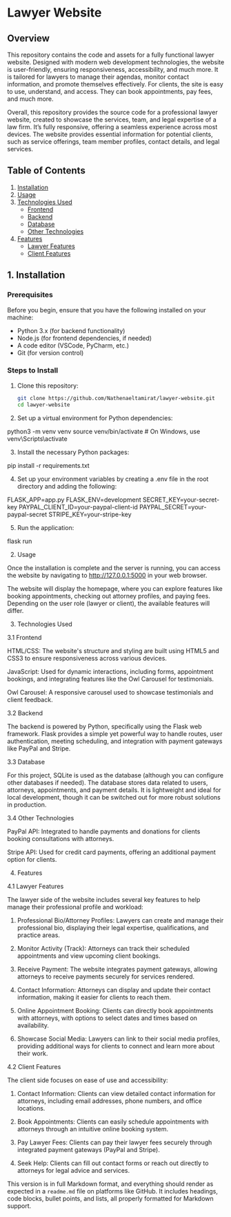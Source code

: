 

# Lawyer Website

## Overview
This repository contains the code and assets for a fully functional lawyer website. Designed with modern web development technologies, the website is user-friendly, ensuring responsiveness, accessibility, and much more. It is tailored for lawyers to manage their agendas, monitor contact information, and promote themselves effectively. For clients, the site is easy to use, understand, and access. They can book appointments, pay fees, and much more.

Overall, this repository provides the source code for a professional lawyer website, created to showcase the services, team, and legal expertise of a law firm. It’s fully responsive, offering a seamless experience across most devices. The website provides essential information for potential clients, such as service offerings, team member profiles, contact details, and legal services.

## Table of Contents
1. [Installation](#installation)
2. [Usage](#usage)
3. [Technologies Used](#technologies-used)
   - [Frontend](#frontend)
   - [Backend](#backend)
   - [Database](#database)
   - [Other Technologies](#other-technologies)
4. [Features](#features)
   - [Lawyer Features](#lawyer-features)
   - [Client Features](#client-features)

## 1. Installation

### Prerequisites
Before you begin, ensure that you have the following installed on your machine:

- Python 3.x (for backend functionality)
- Node.js (for frontend dependencies, if needed)
- A code editor (VSCode, PyCharm, etc.)
- Git (for version control)

### Steps to Install
1. Clone this repository:
   ```bash
   git clone https://github.com/Nathenaeltamirat/lawyer-website.git
   cd lawyer-website

2. Set up a virtual environment for Python dependencies:

python3 -m venv venv
source venv/bin/activate  # On Windows, use venv\Scripts\activate


3. Install the necessary Python packages:

pip install -r requirements.txt


4. Set up your environment variables by creating a .env file in the root directory and adding the following:

FLASK_APP=app.py
FLASK_ENV=development
SECRET_KEY=your-secret-key
PAYPAL_CLIENT_ID=your-paypal-client-id
PAYPAL_SECRET=your-paypal-secret
STRIPE_KEY=your-stripe-key


5. Run the application:

flask run



2. Usage

Once the installation is complete and the server is running, you can access the website by navigating to http://127.0.0.1:5000 in your web browser.

The website will display the homepage, where you can explore features like booking appointments, checking out attorney profiles, and paying fees. Depending on the user role (lawyer or client), the available features will differ.

3. Technologies Used

3.1 Frontend

HTML/CSS: The website's structure and styling are built using HTML5 and CSS3 to ensure responsiveness across various devices.

JavaScript: Used for dynamic interactions, including forms, appointment bookings, and integrating features like the Owl Carousel for testimonials.

Owl Carousel: A responsive carousel used to showcase testimonials and client feedback.


3.2 Backend

The backend is powered by Python, specifically using the Flask web framework. Flask provides a simple yet powerful way to handle routes, user authentication, meeting scheduling, and integration with payment gateways like PayPal and Stripe.

3.3 Database

For this project, SQLite is used as the database (although you can configure other databases if needed). The database stores data related to users, attorneys, appointments, and payment details. It is lightweight and ideal for local development, though it can be switched out for more robust solutions in production.

3.4 Other Technologies

PayPal API: Integrated to handle payments and donations for clients booking consultations with attorneys.

Stripe API: Used for credit card payments, offering an additional payment option for clients.


4. Features

4.1 Lawyer Features

The lawyer side of the website includes several key features to help manage their professional profile and workload:

1. Professional Bio/Attorney Profiles: Lawyers can create and manage their professional bio, displaying their legal expertise, qualifications, and practice areas.


2. Monitor Activity (Track): Attorneys can track their scheduled appointments and view upcoming client bookings.


3. Receive Payment: The website integrates payment gateways, allowing attorneys to receive payments securely for services rendered.


4. Contact Information: Attorneys can display and update their contact information, making it easier for clients to reach them.


5. Online Appointment Booking: Clients can directly book appointments with attorneys, with options to select dates and times based on availability.


6. Showcase Social Media: Lawyers can link to their social media profiles, providing additional ways for clients to connect and learn more about their work.



4.2 Client Features

The client side focuses on ease of use and accessibility:

1. Contact Information: Clients can view detailed contact information for attorneys, including email addresses, phone numbers, and office locations.


2. Book Appointments: Clients can easily schedule appointments with attorneys through an intuitive online booking system.


3. Pay Lawyer Fees: Clients can pay their lawyer fees securely through integrated payment gateways (PayPal and Stripe).


4. Seek Help: Clients can fill out contact forms or reach out directly to attorneys for legal advice and services.



This version is in full Markdown format, and everything should render as expected in a `readme.md` file on platforms like GitHub. It includes headings, code blocks, bullet points, and lists, all properly formatted for Markdown support.

